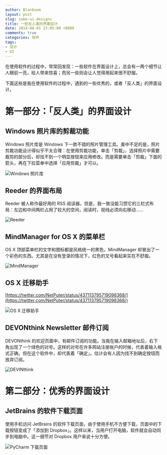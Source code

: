 ```yaml
---
author: Blanboom
layout: post
slug: some-ui-designs
title: 一些反人类的界面设计
date: 2014-08-01 23:05:00 +0800
comments: true
categories: 软件
tags:
- 设计
- UI
---
```


在使用软件的过程中，常常回发现：一些软件在界面设计上，总会有一两个细节让人眼前一亮，给人带来惊喜；而另一些则会让人觉得用起来很不舒服。

下面这些是我在使用软件的过程中，遇到的一些优秀的，或者「反人类」的界面设计。

<!-- more -->

# 第一部分：「反人类」的界面设计

## Windows 照片库的剪裁功能

Windows 照片库是 Windows 下一款不错的照片管理工具。美中不足的是，照片剪裁功能设计得似乎不太合理：在使用剪裁功能，单击「剪裁」，选择照片中需要裁剪的部分后，却找不到一个明显按钮来应用修改。而是需要单击「剪裁」下面的箭头，再在下拉菜单中选择「应用剪裁」才可以。

![Windows 照片库](images/2014/08/WindowsGallery.png)


## Reeder 的界面布局

Reeder 被人称作最好用的 RSS 阅读器。但是，我一致没能习惯它的三栏式布局：左边和中间两栏占用了较大的空间，阅读时，视线必须向右移动......

![Reeder](images/2014/08/Reeder.png)


## MindManager for OS X 的菜单栏

OS X 顶部菜单栏的文字和图标都是风格统一的黑色，MindManager 却冒出了一个彩色的东西。尤其是在没有登录的情况下，红色的叉号看起来实在不舒服。

![MindManager](images/2014/08/MindManager.png)


## OS X 迁移助手

[https://twitter.com/NetPuter/status/437113795719098368/](https://twitter.com/NetPuter/status/437113795719098368/)

![OS X 迁移助手](images/2014/08/OSXMA.png)



## DEVONthink Newsletter 邮件订阅

DEVONthink 的欢迎页面中，有邮件订阅的功能。当我在输入邮箱地址后，右下角出现了一个绿色的对号。这样的对号在许多网站注册账户的时候，代表着输入格式正确。但在这个软件中，却代表着「确定」。估计会有人因为找不到确定按钮而放弃订阅。

![DEVINthink](images/2014/08/DEVONthink.png)


# 第二部分：优秀的界面设计

## JetBrains 的软件下载页面

使用手机访问 JetBrains 的软件下载页面，由于使用手机不方便下载，页面中的下载按钮变成了「添加到 Dropbox」。这样以来，当用户打开电脑，软件就会自动同步到电脑中。这一细节对 Dropbox 用户来说十分方便。

![PyCharm 下载页面](images/2014/08/JetBrains.png)

